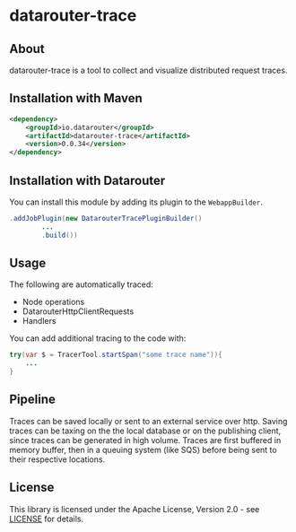 # datarouter-trace

## About
datarouter-trace is a tool to collect and visualize distributed request traces.

## Installation with Maven

```xml
<dependency>
	<groupId>io.datarouter</groupId>
	<artifactId>datarouter-trace</artifactId>
	<version>0.0.34</version>
</dependency>
```

## Installation with Datarouter

You can install this module by adding its plugin to the `WebappBuilder`.

```java
.addJobPlugin(new DatarouterTracePluginBuilder()
		...
		.build())
```

## Usage

The following are automatically traced:
* Node operations
* DatarouterHttpClientRequests
* Handlers

You can add additional tracing to the code with:

```java
try(var $ = TracerTool.startSpan("some trace name")){
	...
}
```

## Pipeline

Traces can be saved locally or sent to an external service over http. Saving traces can be taxing on the the local
 database or on the publishing client, since traces can be generated in high volume. Traces are first buffered in
 memory buffer, then in a queuing system (like SQS) before being sent to their respective locations.


## License

This library is licensed under the Apache License, Version 2.0 - see [LICENSE](../LICENSE) for details.
